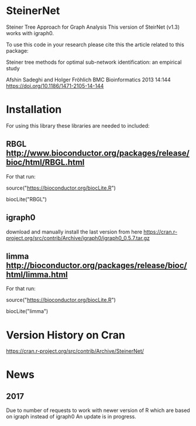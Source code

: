 # SteinerNet 
Steiner Tree Approach for Graph Analysis
This version of SteirNet (v1.3) works with igraph0.

To use this code in your research please cite this the article related to this package:

Steiner tree methods for optimal sub-network identification: an empirical study

Afshin Sadeghi and Holger Fröhlich
BMC Bioinformatics 2013 14:144
https://doi.org/10.1186/1471-2105-14-144

# Installation
For using this library these libraries are needed to included:
## RBGL http://www.bioconductor.org/packages/release/bioc/html/RBGL.html

For that run: 

source("https://bioconductor.org/biocLite.R")

biocLite("RBGL")

## igraph0 

download and manually install the last version from here https://cran.r-project.org/src/contrib/Archive/igraph0/igraph0_0.5.7.tar.gz

## limma http://bioconductor.org/packages/release/bioc/html/limma.html

For that run: 

source("https://bioconductor.org/biocLite.R")

biocLite("limma")

# Version History on Cran
https://cran.r-project.org/src/contrib/Archive/SteinerNet/

# News
## 2017
Due to number of requests to work with newer version of R which are based on igraph instead of igraph0
An update is in progress.
